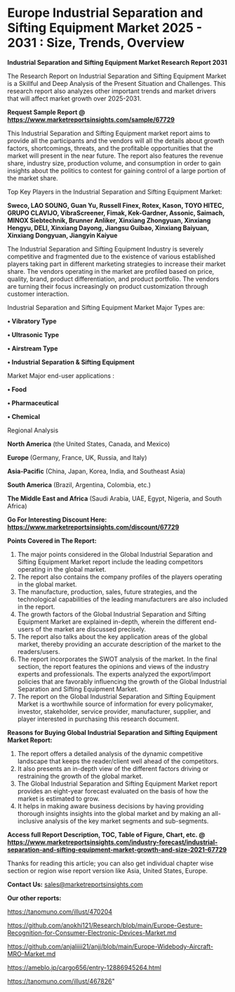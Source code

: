 # Europe Industrial Separation and Sifting Equipment Market 2025 - 2031 : Size, Trends, Overview

<strong>Industrial Separation and Sifting Equipment Market Research Report 2031</strong>

The Research Report on Industrial Separation and Sifting Equipment Market is a Skillful and Deep Analysis of the Present Situation and Challenges. This research report also analyzes other important trends and market drivers that will affect market growth over 2025-2031.

<strong>Request Sample Report @ <a href=https://www.marketreportsinsights.com/sample/67729>https://www.marketreportsinsights.com/sample/67729</a></strong>

This Industrial Separation and Sifting Equipment market report aims to provide all the participants and the vendors will all the details about growth factors, shortcomings, threats, and the profitable opportunities that the market will present in the near future. The report also features the revenue share, industry size, production volume, and consumption in order to gain insights about the politics to contest for gaining control of a large portion of the market share.

Top Key Players in the Industrial Separation and Sifting Equipment Market:

<strong>Sweco, LAO SOUNG, Guan Yu, Russell Finex, Rotex, Kason, TOYO HITEC, GRUPO CLAVIJO, VibraScreener, Fimak, Kek-Gardner, Assonic, Saimach, MINOX Siebtechnik, Brunner Anliker, Xinxiang Zhongyuan, Xinxiang Hengyu, DELI, Xinxiang Dayong, Jiangsu Guibao, Xinxiang Baiyuan, Xinxiang Dongyuan, Jiangyin Kaiyue</strong>

The Industrial Separation and Sifting Equipment Industry is severely competitive and fragmented due to the existence of various established players taking part in different marketing strategies to increase their market share. The vendors operating in the market are profiled based on price, quality, brand, product differentiation, and product portfolio. The vendors are turning their focus increasingly on product customization through customer interaction.

Industrial Separation and Sifting Equipment Market Major Types are:

<strong>• Vibratory Type

• Ultrasonic Type

• Airstream Type

• Industrial Separation & Sifting Equipment</strong>

Market Major end-user applications :

<strong>• Food

• Pharmaceutical

• Chemical</strong>

Regional Analysis

</u><strong><b>North America</b></strong> (the United States, Canada, and Mexico)

<strong><b>Europe </b></strong>(Germany, France, UK, Russia, and Italy)

<strong><b>Asia-Pacific</b></strong> (China, Japan, Korea, India, and Southeast Asia)

<strong><b>South America</b></strong> (Brazil, Argentina, Colombia, etc.)

<strong><b>The Middle East and Africa</b></strong> (Saudi Arabia, UAE, Egypt, Nigeria, and South Africa)

<strong>Go For Interesting Discount Here: <a href=https://www.marketreportsinsights.com/discount/67729>https://www.marketreportsinsights.com/discount/67729</a></strong>

<strong>Points Covered in The Report:</strong>
<ol>
  <li>The major points considered in the Global Industrial Separation and Sifting Equipment Market report include the leading competitors operating in the global market.</li>
  <li>The report also contains the company profiles of the players operating in the global market.</li>
  <li>The manufacture, production, sales, future strategies, and the technological capabilities of the leading manufacturers are also included in the report.</li>
  <li>The growth factors of the Global Industrial Separation and Sifting Equipment Market are explained in-depth, wherein the different end-users of the market are discussed precisely.</li>
  <li>The report also talks about the key application areas of the global market, thereby providing an accurate description of the market to the readers/users.</li>
  <li>The report incorporates the SWOT analysis of the market. In the final section, the report features the opinions and views of the industry experts and professionals. The experts analyzed the export/import policies that are favorably influencing the growth of the Global Industrial Separation and Sifting Equipment Market.</li>
  <li>The report on the Global Industrial Separation and Sifting Equipment Market is a worthwhile source of information for every policymaker, investor, stakeholder, service provider, manufacturer, supplier, and player interested in purchasing this research document.</li>
</ol>
<strong>Reasons for Buying Global Industrial Separation and Sifting Equipment Market Report:</strong>

<ol>
  <li>The report offers a detailed analysis of the dynamic competitive landscape that keeps the reader/client well ahead of the competitors.</li>
  <li>It also presents an in-depth view of the different factors driving or restraining the growth of the global market.</li>
  <li>The Global Industrial Separation and Sifting Equipment Market report provides an eight-year forecast evaluated on the basis of how the market is estimated to grow.</li>
  <li>It helps in making aware business decisions by having providing thorough insights insights into the global market and by making an all-inclusive analysis of the key market segments and sub-segments.</li>
</ol>
<strong>Access full Report Description, TOC, Table of Figure, Chart, etc. @ <a href=https://www.marketreportsinsights.com/industry-forecast/industrial-separation-and-sifting-equipment-market-growth-and-size-2021-67729>https://www.marketreportsinsights.com/industry-forecast/industrial-separation-and-sifting-equipment-market-growth-and-size-2021-67729</a></strong>


Thanks for reading this article; you can also get individual chapter wise section or region wise report version like Asia, United States, Europe.

<strong>Contact Us:</strong>
sales@marketreportsinsights.com

<strong>Our other reports:</strong>

<a href=https://tanomuno.com/illust/470204>https://tanomuno.com/illust/470204</a>

<a href=https://github.com/anokhi121/Research/blob/main/Europe-Gesture-Recognition-for-Consumer-Electronic-Devices-Market.md>https://github.com/anokhi121/Research/blob/main/Europe-Gesture-Recognition-for-Consumer-Electronic-Devices-Market.md</a>

<a href=https://github.com/anjaliiii21/anjj/blob/main/Europe-Widebody-Aircraft-MRO-Market.md>https://github.com/anjaliiii21/anjj/blob/main/Europe-Widebody-Aircraft-MRO-Market.md</a>

<a href=https://ameblo.jp/cargo656/entry-12886945264.html>https://ameblo.jp/cargo656/entry-12886945264.html</a>

<a href=https://tanomuno.com/illust/467826>https://tanomuno.com/illust/467826</a>"
